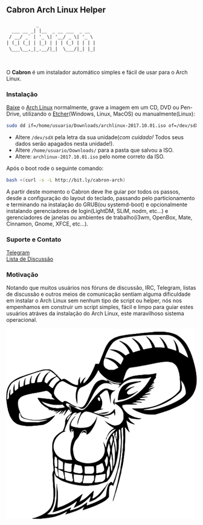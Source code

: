## Cabron Arch Linux Helper
```
           _                     
  ___ __ _| |__  _ __ ___  _ __  
 / __/ _` | '_ \| '__/ _ \| '_ \ 
| (_| (_| | |_) | | | (_) | | | |
 \___\__,_|_.__/|_|  \___/|_| |_|
                                 
               
```

O **Cabron** é um instalador automático simples e fácil de usar para o Arch Linux.

### Instalação

[Baixe](https://www.archlinux.org/download/) o [Arch Linux](https://www.archlinux.org) normalmente, grave a imagem em um CD, DVD ou Pen-Drive, utilizando o [Etcher](https://etcher.io)(Windows, Linux, MacOS) ou manualmente(Linux): 

```bash
sudo dd if=/home/usuario/Downloads/archlinux-2017.10.01.iso of=/dev/sdX bs=4M status=progress && sync
```

* Altere `/dev/sdX` pela letra da sua unidade(*com cuidado!* Todos seus dados serão apagados nesta unidade!).
* Altere `/home/usuario/Downloads/` para a pasta que salvou a ISO. 
* Altere: `archlinux-2017.10.01.iso` pelo nome correto da ISO.

Após o boot rode o seguinte comando: 

```bash
bash <(curl -s -L http://bit.ly/cabron-arch)
```  

A partir deste momento o Cabron deve lhe guiar por todos os passos, desde a configuração do layout do teclado, passando pelo particionamento e terminando na instalação do GRUB(ou systemd-boot) e opcionalmente instalando gerenciadores de login(LightDM, SLiM, nodm, etc...) e gerenciadores de janelas ou ambientes de trabalho(i3wm, OpenBox, Mate, Cinnamon, Gnome, XFCE, etc...).

### Suporte e Contato

[Telegram](https://t.me/archbrdev)  
[Lista de Discussão](mailto:lucas@archlinux.com.br)

### Motivação

Notando que muitos usuários nos fóruns de discussão, IRC, Telegram, listas de discussão e outros meios de comunicação sentiam alguma dificuldade em instalar o Arch Linux sem nenhum tipo de script ou helper, nós nos empenhamos em construir um script simples, fácil e limpo para guiar estes usuários atráves da instalação do Arch Linux, este maravilhoso sistema operacional.

![Cabron](img/cabron.svg "Vacron")